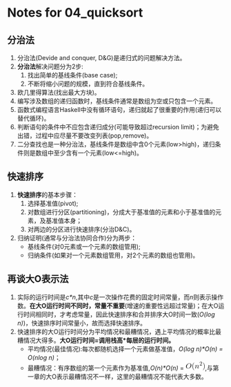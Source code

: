 # Notes for 04_quicksort

## 分治法

1. 分治法(Devide and conquer, D&G)是递归式的问题解决方法。
2. **分治法**解决问题分为2步:
   1. 找出简单的基线条件(base case);
   2. 不断将缩小问题的规模，直到符合基线条件。
3. 欧几里得算法(找出最大方块)。
4. 编写涉及数组的递归函数时，基线条件通常是数组为空或只包含一个元素。
5. 函数式编程语言Haskell中没有循环语句，递归就起了很重要的作用(递归可以替代循环)。
6. 判断语句的条件中不应包含递归成分(可能导致超过recursion limit)；为避免出错，过程中应尽量不要改变列表(pop,remove)。
7. 二分查找也是一种分治法，基线条件是数组中含0个元素(low>high)，递归条件则是数组中至少含有一个元素(low<=high)。

## 快速排序

1. **快速排序**的基本步骤：
   1. 选择基准值(pivot);
   2. 对数组进行分区(partitioning)，分成大于基准值的元素和小于基准值的元素，及基准值本身；
   3. 对两边的分区进行快速排序(分治D&C)。 
2. 归纳证明(通常与分治法协同合作)分为两步：
   + 基线条件(对0元素或一个元素的数组管用);
   + 归纳条件(如果对一个元素数组管用，对2个元素的数组也管用)。

## 再谈大O表示法

1. 实际的运行时间是*c\*n*,其中*c*是一次操作花费的固定时间常量，而*n*则表示操作数。**在大O运行时间不同时，常量不重要**(增速的重要性远超过常量)；在大O运行时间相同时，才考虑常量，因此快速排序和合并排序大O时间一致(*O(log n)*)，快速排序时间常量小，故而选择快速排序。
2. 快速排序的大O运行时间分为平均情况和最糟情况，遇上平均情况的概率比最糟情况大得多。**大O运行时间=调用栈高*每层的运行时间。**
   + 平均情况(最佳情况):每次都随机选择一个元素做基准值，*O(log n)\*O(n) = O(nlog n)*；
   + 最糟情况：有序数组的第一个元素作为基准值,*O(n)\*O(n)* = ![O(n^2)](../img/2.png),与第一章的大O表示最糟情况不一样，这里的最糟情况不能代表大多数。
